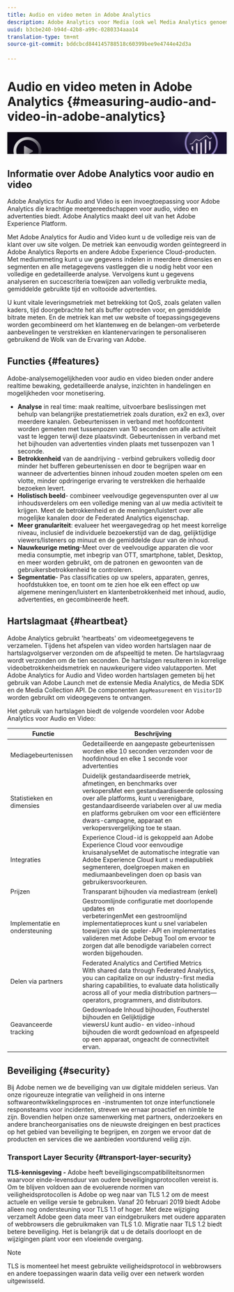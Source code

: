 ```yaml
---
title: Audio en video meten in Adobe Analytics
description: Adobe Analytics voor Media (ook wel Media Analytics genoemd) biedt clients robuuste mediametingen voor content, audio en advertenties.
uuid: b3cbe240-b94d-42b8-a99c-0280334aaa14
translation-type: tm+mt
source-git-commit: bddcbcd844145788518c60399bee9e4744e42d3a

---
```



# Audio en video meten in Adobe Analytics {#measuring-audio-and-video-in-adobe-analytics}

![Banner](./assets/media_analytics_banner.png)

## Informatie over Adobe Analytics voor audio en video

Adobe Analytics for Audio and Video is een invoegtoepassing voor Adobe Analytics die krachtige meetgereedschappen voor audio, video en advertenties biedt. Adobe Analytics maakt deel uit van het Adobe Experience Platform.

Met Adobe Analytics for Audio and Video kunt u de volledige reis van de klant over uw site volgen. De metriek kan eenvoudig worden geïntegreerd in Adobe Analytics Reports en andere Adobe Experience Cloud-producten. Met mediummeting kunt u uw gegevens indelen in meerdere dimensies en segmenten en alle metagegevens vastleggen die u nodig hebt voor een volledige en gedetailleerde analyse. Vervolgens kunt u gegevens analyseren en succescriteria toewijzen aan volledig verbruikte media, gemiddelde gebruikte tijd en voltooide advertenties.

U kunt vitale leveringsmetriek met betrekking tot QoS, zoals gelaten vallen kaders, tijd doorgebrachte het als buffer optreden voor, en gemiddelde bitrate meten. En de metriek kan met uw website of toepassingsgegevens worden gecombineerd om het klantenweg en de belangen-om verbeterde aanbevelingen te verstrekken en klantenervaringen te personaliseren gebruikend de Wolk van de Ervaring van Adobe.

## Functies {#features}

Adobe-analysemogelijkheden voor audio en video bieden onder andere realtime bewaking, gedetailleerde analyse, inzichten in handelingen en mogelijkheden voor monetisering.
* **Analyse** in real time: maak realtime, uitvoerbare beslissingen met behulp van belangrijke prestatiemetriek zoals duration, ex2 en ex3, over meerdere kanalen. Gebeurtenissen in verband met hoofdcontent worden gemeten met tussenpozen van 10 seconden om alle activiteit vast te leggen terwijl deze plaatsvindt. Gebeurtenissen in verband met het bijhouden van advertenties vinden plaats met tussenpozen van 1 seconde.
* **Betrokkenheid** van de aandrijving - verbind gebruikers volledig door minder het bufferen gebeurtenissen en door te begrijpen waar en wanneer de advertenties binnen inhoud zouden moeten spelen om een vlotte, minder opdringerige ervaring te verstrekken die herhaalde bezoeken levert.
* **Holistisch beeld**- combineer veelvoudige gegevenspunten over al uw inhoudsverdelers om een volledige mening van al uw media activiteit te krijgen. Meet de betrokkenheid en de meningen/luistert over alle mogelijke kanalen door de Federated Analytics eigenschap.
* **Meer granulariteit**: evalueer het weergavegedrag op het meest korrelige niveau, inclusief de individuele bezoekerstijd van de dag, gelijktijdige viewers/listeners op minuut en de gemiddelde duur van de inhoud.
* **Nauwkeurige meting**-Meet over de veelvoudige apparaten die voor media consumptie, met inbegrip van OTT, smartphone, tablet, Desktop, en meer worden gebruikt, om de patronen en gewoonten van de gebruikersbetrokkenheid te controleren.
* **Segmentatie**- Pas classificaties op uw spelers, apparaten, genres, hoofdstukken toe, en toont om te zien hoe elk een effect op uw algemene meningen/luistert en klantenbetrokkenheid met inhoud, audio, advertenties, en gecombineerde heeft.

## Hartslagmaat {#heartbeat}

Adobe Analytics gebruikt &#39;heartbeats&#39; om videomeetgegevens te verzamelen. Tijdens het afspelen van video worden hartslagen naar de hartslagvolgserver verzonden om de afspeeltijd te meten. De hartslagvraag wordt verzonden om de tien seconden. De hartslagen resulteren in korrelige videobetrokkenheidsmetriek en nauwkeurigere video valutapporten. Met Adobe Analytics for Audio and Video worden hartslagen gemeten bij het gebruik van Adobe Launch met de extensie Media Analytics, de Media SDK en de Media Collection API. De componenten `AppMeasurement` en `VisitorID` worden gebruikt om videogegevens te ontvangen.

Het gebruik van hartslagen biedt de volgende voordelen voor Adobe Analytics voor Audio en Video:

| Functie | Beschrijving |
|----------------------------|-----------------------------------------------------------------------------------------------------------------------------------------------------------------------------------------------------------------------------------------------------------------------------------------------|
| Mediagebeurtenissen | Gedetailleerde en aangepaste gebeurtenissen worden elke 10 seconden verzonden voor de hoofdinhoud en elke 1 seconde voor advertenties |
| Statistieken en dimensies | Duidelijk gestandaardiseerde metriek, afmetingen, en benchmarks over<br>verkopersMet een gestandaardiseerde oplossing over alle platforms, kunt u verenigbare, gestandaardiseerde variabelen over al uw media en platforms gebruiken om voor een efficiëntere dwars-campagne, apparaat en verkopersvergelijking toe te staan. |
| Integraties | Experience Cloud-id is gekoppeld aan Adobe Experience Cloud voor eenvoudige<br>kruisanalyseMet de automatische integratie van Adobe Experience Cloud kunt u mediapubliek segmenteren, doelgroepen maken en mediumaanbevelingen doen op basis van gebruikersvoorkeuren. |
| Prijzen | Transparant bijhouden via mediastream (enkel) |
| Implementatie en ondersteuning | Gestroomlijnde configuratie met doorlopende updates en<br>verbeteringenMet een gestroomlijnd implementatieproces kunt u snel variabelen toewijzen via de speler-API en implementaties valideren met Adobe Debug Tool om ervoor te zorgen dat alle benodigde variabelen correct worden bijgehouden. |
| Delen via partners | Federated Analytics and Certified Metrics<br>With shared data through Federated Analytics, you can capitalize on our industry-first media sharing capabilities, to evaluate data holistically across all of your media distribution partners—operators, programmers, and distributors. |
| Geavanceerde tracking | Gedownloade Inhoud bijhouden, Foutherstel bijhouden en Gelijktijdige<br>viewersU kunt audio- en video-inhoud bijhouden die wordt gedownload en afgespeeld op een apparaat, ongeacht de connectiviteit ervan. |



## Beveiliging {#security}

Bij Adobe nemen we de beveiliging van uw digitale middelen serieus. Van onze rigoureuze integratie van veiligheid in ons interne softwareontwikkelingsproces en -instrumenten tot onze interfunctionele responsteams voor incidenten, streven we ernaar proactief en nimble te zijn. Bovendien helpen onze samenwerking met partners, onderzoekers en andere brancheorganisaties ons de nieuwste dreigingen en best practices op het gebied van beveiliging te begrijpen, en zorgen we ervoor dat de producten en services die we aanbieden voortdurend veilig zijn.


### Transport Layer Security {#transport-layer-security}

**TLS-kennisgeving -** Adobe heeft beveiligingscompatibiliteitsnormen waarvoor einde-levensduur van oudere beveiligingsprotocollen vereist is. Om te blijven voldoen aan de evoluerende normen van veiligheidsprotocollen is Adobe op weg naar van TLS 1.2 om de meest actuele en veilige versie te gebruiken. Vanaf 20 februari 2019 biedt Adobe alleen nog ondersteuning voor TLS 1.1 of hoger. Met deze wijziging verzamelt Adobe geen data meer van eindgebruikers met oudere apparaten of webbrowsers die gebruikmaken van TLS 1.0. Migratie naar TLS 1.2 biedt betere beveiliging. Het is belangrijk dat u de details doorloopt en de wijzigingen plant voor een vloeiende overgang.

>[!NOTE]
>
>TLS is momenteel het meest gebruikte veiligheidsprotocol in webbrowsers en andere toepassingen waarin data veilig over een netwerk worden uitgewisseld.

